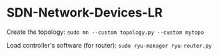 # SDN-Network-Devices-LR

Create the topology: `sudo mn --custom topology.py --custom mytopo`

Load controller's software (for router): `sudo ryu-manager ryu-router.py`
